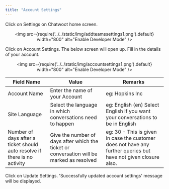 ```yaml
---
title: "Account Settings"
---
```


Click on Settings on Chatwoot home screen.

<div align="center">

<img src={require('../../static/img/addteamssettings1.png').default} width="800" alt="Enable Developer Mode" />

</div>

Click on Account Settings. The below screen will open up. Fill in the details of your account.


<div align="center">

<img src={require('../../static/img/accountsettings1.png').default} width="800" alt="Enable Developer Mode" />

</div>  


| Field Name                                                                 | Value                                                                                       | Remarks                                                                                                         |
|----------------------------------------------------------------------------|---------------------------------------------------------------------------------------------|-----------------------------------------------------------------------------------------------------------------|
| Account Name                                                               | Enter the name of your Account                                                              | eg: Hopkins Inc                                                                                                 |
| Site Language                                                              | Select the language in which conversations need to happen                                   | eg: English (en) Select English if you want your  conversations to be in English                                |
| Number of days after a ticket should  auto resolve if there is no activity | Give the number of days after which the  ticket or conversation will be marked as  resolved | eg: 30 - This is given in case the customer  does not have any further queries but have not given closure also. |

Click on Update Settings. 'Successfully updated account settings' message will be displayed.